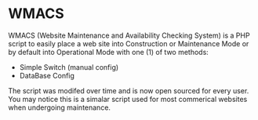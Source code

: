 WMACS
=====

WMACS (Website Maintenance and Availability Checking System) is a PHP script to 
easily place a web site into Construction or Maintenance Mode or by default into 
Operational Mode with one (1) of two methods:

- Simple Switch (manual config)
- DataBase Config

The script was modifed over time and is now open sourced for every user. You may
notice this is a simalar script used for most commerical websites when undergoing 
maintenance.
